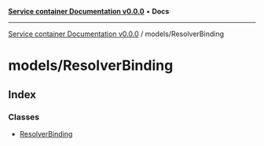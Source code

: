 [**Service container Documentation v0.0.0**](../../README.md) • **Docs**

***

[Service container Documentation v0.0.0](../../modules.md) / models/ResolverBinding

# models/ResolverBinding

## Index

### Classes

- [ResolverBinding](classes/ResolverBinding.md)
